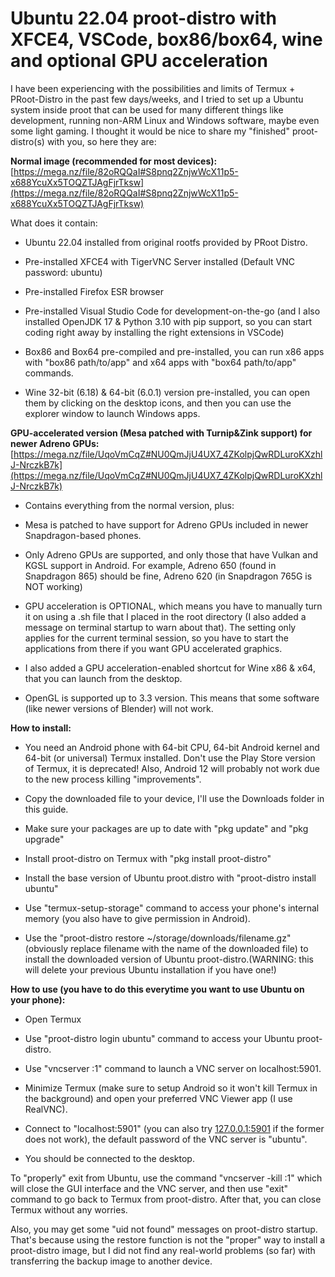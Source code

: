 # Ubuntu 22.04 proot-distro with XFCE4, VSCode, box86/box64, wine and optional GPU acceleration

I have been experiencing with the possibilities and limits of Termux + PRoot-Distro in the past few days/weeks, and I tried to set up a Ubuntu system inside proot that can be used for many different things like development, running non-ARM Linux and Windows software, maybe even some light gaming. I thought it would be nice to share my "finished" proot-distro(s) with you, so here they are:

**Normal image (recommended for most devices):**
[https://mega.nz/file/82oRQQaI#S8pnq2ZnjwWcX11p5-x688YcuXx5TOQZTJAgFjrTksw](https://mega.nz/file/82oRQQaI#S8pnq2ZnjwWcX11p5-x688YcuXx5TOQZTJAgFjrTksw)

What does it contain:

-   Ubuntu 22.04 installed from original rootfs provided by PRoot Distro.
    
-   Pre-installed XFCE4 with TigerVNC Server installed (Default VNC password: ubuntu)
    
-   Pre-installed Firefox ESR browser
    
-   Pre-installed Visual Studio Code for development-on-the-go (and I also installed OpenJDK 17 & Python 3.10 with pip support, so you can start coding right away by installing the right extensions in VSCode)
    
-   Box86 and Box64 pre-compiled and pre-installed, you can run x86 apps with "box86 path/to/app" and x64 apps with "box64 path/to/app" commands.
    
-   Wine 32-bit (6.18) & 64-bit (6.0.1) version pre-installed, you can open them by clicking on the desktop icons, and then you can use the explorer window to launch Windows apps.
    

**GPU-accelerated version (Mesa patched with Turnip&Zink support) for newer Adreno GPUs:**  [https://mega.nz/file/UqoVmCqZ#NU0QmJjU4UX7_4ZKolpjQwRDLuroKXzhlJ-NrczkB7k](https://mega.nz/file/UqoVmCqZ#NU0QmJjU4UX7_4ZKolpjQwRDLuroKXzhlJ-NrczkB7k)

-   Contains everything from the normal version, plus:
    
-   Mesa is patched to have support for Adreno GPUs included in newer Snapdragon-based phones.
    
-   Only Adreno GPUs are supported, and only those that have Vulkan and KGSL support in Android. For example, Adreno 650 (found in Snapdragon 865) should be fine, Adreno 620 (in Snapdragon 765G is NOT working)
    
-   GPU acceleration is OPTIONAL, which means you have to manually turn it on using a .sh file that I placed in the root directory (I also added a message on terminal startup to warn about that). The setting only applies for the current terminal session, so you have to start the applications from there if you want GPU accelerated graphics.
    
-   I also added a GPU acceleration-enabled shortcut for Wine x86 & x64, that you can launch from the desktop.
    
-   OpenGL is supported up to 3.3 version. This means that some software (like newer versions of Blender) will not work.
    

**How to install:**

-   You need an Android phone with 64-bit CPU, 64-bit Android kernel and 64-bit (or universal) Termux installed. Don't use the Play Store version of Termux, it is deprecated! Also, Android 12 will probably not work due to the new process killing "improvements".
    
-   Copy the downloaded file to your device, I'll use the Downloads folder in this guide.
    
-   Make sure your packages are up to date with "pkg update" and "pkg upgrade"
    
-   Install proot-distro on Termux with "pkg install proot-distro"
    
-   Install the base version of Ubuntu proot.distro with "proot-distro install ubuntu"
    
-   Use "termux-setup-storage" command to access your phone's internal memory (you also have to give permission in Android).
    
-   Use the "proot-distro restore ~/storage/downloads/filename.gz" (obviously replace filename with the name of the downloaded file) to install the downloaded version of Ubuntu proot-distro.(WARNING: this will delete your previous Ubuntu installation if you have one!)
    

**How to use (you have to do this everytime you want to use Ubuntu on your phone):**

-   Open Termux
    
-   Use "proot-distro login ubuntu" command to access your Ubuntu proot-distro.
    
-   Use "vncserver :1" command to launch a VNC server on localhost:5901.
    
-   Minimize Termux (make sure to setup Android so it won't kill Termux in the background) and open your preferred VNC Viewer app (I use RealVNC).
    
-   Connect to "localhost:5901" (you can also try  [127.0.0.1:5901](https://127.0.0.1:5901/)  if the former does not work), the default password of the VNC server is "ubuntu".
    
-   You should be connected to the desktop.
    

To "properly" exit from Ubuntu, use the command "vncserver -kill :1" which will close the GUI interface and the VNC server, and then use "exit" command to go back to Termux from proot-distro. After that, you can close Termux without any worries.

Also, you may get some "uid not found" messages on proot-distro startup. That's because using the restore function is not the "proper" way to install a proot-distro image, but I did not find any real-world problems (so far) with transferring the backup image to another device.
